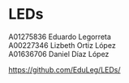 # LEDs
  A01275836 Eduardo Legorreta <br/>
  A00227346  Lizbeth Ortiz López <br/>
  A01636706 Daniel Díaz López <br/>
  
  https://github.com/EduLeg/LEDs/ <br/>
